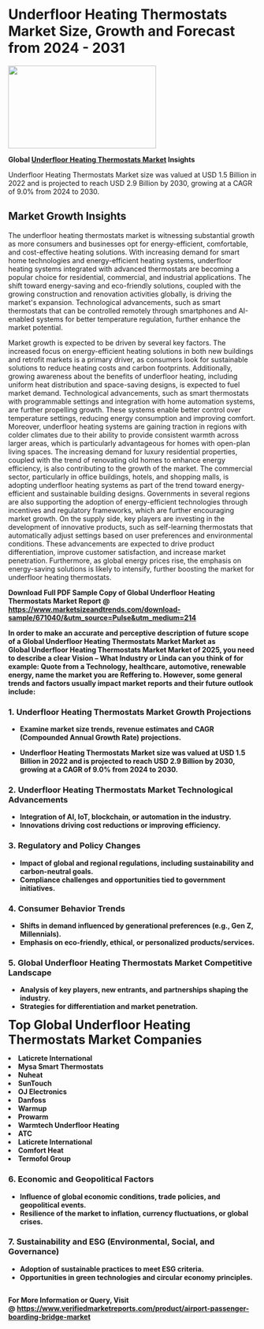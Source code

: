 <H1>Underfloor Heating Thermostats Market Size, Growth and Forecast from 2024 - 2031</H1><img class="aligncenter size-medium wp-image-584254" src="https://thirdeyenews.in/wp-content/uploads/2024/09/Global-Market-Research-300x168.jpeg" alt="" width="300" height="168" /><p><strong>Global&nbsp;<a href="https://www.marketsizeandtrends.com/download-sample/671040/&amp;utm_source=Pulse&amp;utm_medium=214">Underfloor Heating Thermostats Market</a> Insights</strong></p><p>Underfloor Heating Thermostats Market size was valued at USD 1.5 Billion in 2022 and is projected to reach USD 2.9 Billion by 2030, growing at a CAGR of 9.0% from 2024 to 2030.</p><p><h2>Market Growth Insights</h2> <p>The underfloor heating thermostats market is witnessing substantial growth as more consumers and businesses opt for energy-efficient, comfortable, and cost-effective heating solutions. With increasing demand for smart home technologies and energy-efficient heating systems, underfloor heating systems integrated with advanced thermostats are becoming a popular choice for residential, commercial, and industrial applications. The shift toward energy-saving and eco-friendly solutions, coupled with the growing construction and renovation activities globally, is driving the market's expansion. Technological advancements, such as smart thermostats that can be controlled remotely through smartphones and AI-enabled systems for better temperature regulation, further enhance the market potential.</p> <p><strong></strong></p> <p>Market growth is expected to be driven by several key factors. The increased focus on energy-efficient heating solutions in both new buildings and retrofit markets is a primary driver, as consumers look for sustainable solutions to reduce heating costs and carbon footprints. Additionally, growing awareness about the benefits of underfloor heating, including uniform heat distribution and space-saving designs, is expected to fuel market demand. Technological advancements, such as smart thermostats with programmable settings and integration with home automation systems, are further propelling growth. These systems enable better control over temperature settings, reducing energy consumption and improving comfort. Moreover, underfloor heating systems are gaining traction in regions with colder climates due to their ability to provide consistent warmth across larger areas, which is particularly advantageous for homes with open-plan living spaces. The increasing demand for luxury residential properties, coupled with the trend of renovating old homes to enhance energy efficiency, is also contributing to the growth of the market. The commercial sector, particularly in office buildings, hotels, and shopping malls, is adopting underfloor heating systems as part of the trend toward energy-efficient and sustainable building designs. Governments in several regions are also supporting the adoption of energy-efficient technologies through incentives and regulatory frameworks, which are further encouraging market growth. On the supply side, key players are investing in the development of innovative products, such as self-learning thermostats that automatically adjust settings based on user preferences and environmental conditions. These advancements are expected to drive product differentiation, improve customer satisfaction, and increase market penetration. Furthermore, as global energy prices rise, the emphasis on energy-saving solutions is likely to intensify, further boosting the market for underfloor heating thermostats. <p><strong></p><p><span class=""><strong>Download Full PDF Sample Copy of Global Underfloor Heating Thermostats Market Report</strong> @ <a href="https://www.marketsizeandtrends.com/download-sample/671040/&amp;utm_source=Pulse&amp;utm_medium=214" target="_blank">https://www.marketsizeandtrends.com/download-sample/671040/&amp;utm_source=Pulse&amp;utm_medium=214</a></span></p><p>In order to make an accurate and perceptive description of future scope of a Global&nbsp;Underfloor Heating Thermostats Market Market as Global&nbsp;Underfloor Heating Thermostats Market Market of 2025, you need to describe a clear Vision &ndash; What Industry or Linda can you think of for example: Quote from a Technology, healthcare, automotive, renewable energy, name the market you are Reffering to. However, some general trends and factors usually impact market reports and their future outlook include:</p><h3>1.&nbsp;<strong>Underfloor Heating Thermostats Market Growth Projections</strong></h3><ul><li>Examine market size trends, revenue estimates and CAGR (Compounded Annual Growth Rate) projections.</li><li><p>Underfloor Heating Thermostats Market size was valued at USD 1.5 Billion in 2022 and is projected to reach USD 2.9 Billion by 2030, growing at a CAGR of 9.0% from 2024 to 2030.</p></li></ul><h3>2.&nbsp;<strong>Underfloor Heating Thermostats Market Technological Advancements</strong></h3><ul><li>Integration of AI, IoT, blockchain, or automation in the industry.</li><li>Innovations driving cost reductions or improving efficiency.</li></ul><h3>3.&nbsp;<strong>Regulatory and Policy Changes</strong></h3><ul><li>Impact of global and regional regulations, including sustainability and carbon-neutral goals.</li><li>Compliance challenges and opportunities tied to government initiatives.</li></ul><h3>4.&nbsp;<strong>Consumer Behavior Trends</strong></h3><ul><li>Shifts in demand influenced by generational preferences (e.g., Gen Z, Millennials).</li><li>Emphasis on eco-friendly, ethical, or personalized products/services.</li></ul><h3>5.&nbsp;<strong>Global Underfloor Heating Thermostats Market Competitive Landscape</strong></h3><ul><li>Analysis of key players, new entrants, and partnerships shaping the industry.</li><li>Strategies for differentiation and market penetration.</li></ul><p data-pm-slice="1 1 []"><span style="color: inherit; font-family: inherit; font-size: 25px;">Top Global Underfloor Heating Thermostats Market Companies</span></p><div class="" data-test-id=""><p><li>Laticrete International</li><li> Mysa Smart Thermostats</li><li> Nuheat</li><li> SunTouch</li><li> OJ Electronics</li><li> Danfoss</li><li> Warmup</li><li> Prowarm</li><li> Warmtech Underfloor Heating</li><li> ATC</li><li> Laticrete International</li><li> Comfort Heat</li><li> Termofol Group</li></p></div><h3>6.&nbsp;<strong>Economic and Geopolitical Factors</strong></h3><ul><li>Influence of global economic conditions, trade policies, and geopolitical events.</li><li>Resilience of the market to inflation, currency fluctuations, or global crises.</li></ul><h3>7.&nbsp;<strong>Sustainability and ESG (Environmental, Social, and Governance)</strong></h3><ul><li>Adoption of sustainable practices to meet ESG criteria.</li><li>Opportunities in green technologies and circular economy principles.</li></ul><h2><strong style="font-size: 14px;">For More Information or Query, Visit @&nbsp;</strong><a style="background-color: #ffffff; font-size: 14px;" href="https://www.marketsizeandtrends.com/report/underfloor-heating-thermostats-market/" target="_blank">https://www.verifiedmarketreports.com/product/airport-passenger-boarding-bridge-market</a></h2>

